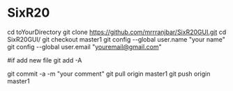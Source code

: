 # SixR20
cd toYourDirectory
git clone https://github.com/mrrranjbar/SixR20GUI.git
cd SixR20GUI/
git checkout master1
git config --global user.name "your name"
git config --global user.email "youremail@gmail.com"

#if add new file
git add -A

git commit -a  -m "your comment"
git pull origin master1
git push origin master1
